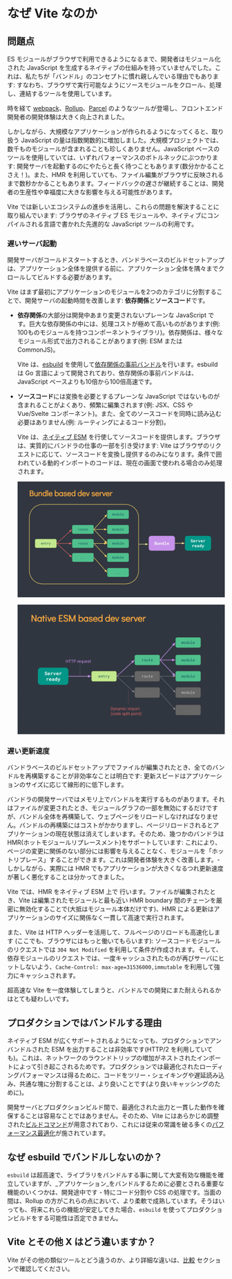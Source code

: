 # なぜ Vite なのか

## 問題点

ES モジュールがブラウザで利用できるようになるまで、開発者はモジュール化された JavaScript を生成するネイティブの仕組みを持っていませんでした。これは、私たちが「バンドル」のコンセプトに慣れ親しんでいる理由でもあります: すなわち、ブラウザで実行可能なようにソースモジュールをクロール、処理し、連結するツールを使用しています。

時を経て [webpack](https://webpack.js.org/)、[Rollup](https://rollupjs.org)、[Parcel](https://parceljs.org/) のようなツールが登場し、フロントエンド開発者の開発体験は大きく向上されました。

しかしながら、大規模なアプリケーションが作られるようになってくると、取り扱う JavaScript の量は指数関数的に増加しました。大規模プロジェクトでは、数千ものモジュールが含まれることも珍しくありません。JavaScript ベースのツールを使用していては、いずれパフォーマンスのボトルネックにぶつかります: 開発サーバを起動するのにやたらと長く待つこともあります(数分かかることさえ！)。また、HMR を利用していても、ファイル編集がブラウザに反映されるまで数秒かかることもあります。フィードバックの遅さが継続することは、開発者の生産性や幸福度に大きな影響を与える可能性があります。

Vite では新しいエコシステムの進歩を活用し、これらの問題を解決することに取り組んでいます: ブラウザのネイティブ ES モジュールや、ネイティブにコンパイルされる言語で書かれた先進的な JavaScript ツールの利用です。

### 遅いサーバ起動

開発サーバがコールドスタートするとき、バンドラベースのビルドセットアップは、アプリケーション全体を提供する前に、アプリケーション全体を隅々までクロールしてビルドする必要があります。

Vite はまず最初にアプリケーションのモジュールを2つのカテゴリに分割することで、開発サーバの起動時間を改善します: **依存関係**と**ソースコード**です。

- **依存関係**の大部分は開発中あまり変更されないプレーンな JavaScript です。巨大な依存関係の中には、処理コストが極めて高いものがあります(例: 100ものモジュールを持つコンポーネントライブラリ)。依存関係は、様々なモジュール形式で出力されることがあります(例: ESM または CommonJS)。

  Vite は、[esbuild](https://esbuild.github.io/) を使用して[依存関係の事前バンドル](./dep-pre-bundling)を行います。esbuild は Go 言語によって開発されており、依存関係の事前バンドルは、JavaScript ベースよりも10倍から100倍高速です。

- **ソースコード**には変換を必要とするプレーンな JavaScript ではないものが含まれることがよくあり、頻繁に編集されます(例: JSX、CSS や Vue/Svelte コンポーネント)。また、全てのソースコードを同時に読み込む必要はありません(例: ルーティングによるコード分割)。

  Vite は、[ネイティブ ESM](https://developer.mozilla.org/en-US/docs/Web/JavaScript/Guide/Modules) を行使してソースコードを提供します。ブラウザは、実質的にバンドラの仕事の一部を引き受けます: Vite はブラウザのリクエストに応じて、ソースコードを変換し提供するのみになります。条件で囲われている動的インポートのコードは、現在の画面で使われる場合のみ処理されます。

  ![バンドラベースの開発サーバ](/images/bundler.png)

  ![esm ベースの開発サーバ](/images/esm.png)

### 遅い更新速度

バンドラベースのビルドセットアップでファイルが編集されたとき、全てのバンドルを再構築することが非効率なことは明白です: 更新スピードはアプリケーションのサイズに応じて線形的に低下します。

バンドラの開発サーバではメモリ上でバンドルを実行するものがあります。それはファイルが変更されたとき、モジュールグラフの一部を無効にするだけですが、バンドル全体を再構築して、ウェブページをリロードしなければなりません。バンドルの再構築にはコストがかかりますし、ページリロードされるとアプリケーションの現在状態は消えてしまいます。そのため、幾つかのバンドラは HMR(ホットモジュールリプレースメント)をサポートしています: これにより、ページの変更に関係のない部分には影響を与えることなく、モジュールを「ホットリプレース」することができます。これは開発者体験を大きく改善します。- しかしながら、実際には HMR でもアプリケーションが大きくなるつれ更新速度が著しく悪化することは分かってきました。

Vite では、HMR をネイティブ ESM 上で 行います。ファイルが編集されたとき、Vite は編集されたモジュールと最も近い HMR boundary 間のチェーンを厳密に無効化することで(大抵はモジュール本体だけです)、HMR による更新はアプリケーションのサイズに関係なく一貫して高速で実行されます。

また、Vite は HTTP ヘッダーを活用して、フルページのリロードも高速化します (ここでも、ブラウザにはもっと働いてもらいます): ソースコードモジュールのリクエストでは `304 Not Modified` を利用して条件が作成されます。そして、依存モジュールのリクエストでは、一度キャッシュされたものが再びサーバにヒットしないよう、`Cache-Control: max-age=31536000,immutable` を利用して強力にキャッシュされます。

超高速な Vite を一度体験してしまうと、バンドルでの開発にまた耐えられるかはとても疑わしいです。

## プロダクションではバンドルする理由

ネイティブ ESM が広くサポートされるようになっても、プロダクションでアンバンドルされた ESM を出力することは非効率です(HTTP/2 を利用していても)。これは、ネットワークのラウンドトリップの増加がネストされたインポートによって引き起こされるためです。プロダクションでは最適化されたローディングパフォーマンスは得るために、コードをツリー・シェイキングや遅延読み込み、共通な塊に分割することは、より良いことです(より良いキャッシングのために)。

開発サーバとプロダクションビルド間で、最適化された出力と一貫した動作を確保することは容易なことではありません。そのため、Vite にはあらかじめ調整された[ビルドコマンド](./build)が用意されており、これには従来の常識を破る多くの[パフォーマンス最適化](./features#build-optimizations)が施されています。

## なぜ esbuild でバンドルしないのか？

`esbuild` は超高速で、ライブラリをバンドルする事に関して大変有効な機能を確立していますが、_アプリケーション_をバンドルするために必要とされる重要な機能のいくつかは、開発途中です - 特にコード分割や CSS の処理です。当面の間は、Rollup の方がこれらの点において、より柔軟で成熟しています。そうはいっても、将来これらの機能が安定してきた場合、`esbuild` を使ってプロダクションビルドをする可能性は否定できません。

## Vite とその他 X はどう違いますか？

Vite がその他の類似ツールとどう違うのか、より詳細な違いは、[比較](./comparisons) セクションで確認してください。
